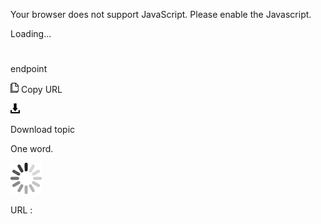 Your browser does not support JavaScript. Please enable the Javascript.

Loading...

# 

endpoint

![Copy URL](media/endpoint/Copy.png)
Copy URL

![Download](media/endpoint/Download.png)

Download topic

One word.

![In progress](media/endpoint/activity-large.gif)

URL :
